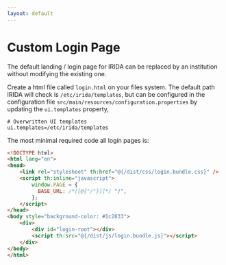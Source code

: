 ```yaml
---
layout: default
---
```



Custom Login Page
==========================================================

The default landing / login page for IRIDA can be replaced by an institution without modifying the existing one.

Create a html file called `login.html` on your files system.  The default path IRIDA will check is `/etc/irida/templates`, but can be configured in the configuration file `src/main/resources/configuration.properties` by updating the `ui.templates` property,

```properties
# Overwritten UI templates
ui.templates=/etc/irida/templates
```

The most minimal required code all login pages is:

```html
<!DOCTYPE html>
<html lang="en">
<head>
    <link rel="stylesheet" th:href="@{/dist/css/login.bundle.css}" />
    <script th:inline="javascript">
        window.PAGE = {
          BASE_URL: /*[[@{"/"}]]*/ "/",
        };
    </script>
</head>
<body style="background-color: #1c2833">
    <div>
        <div id="login-root"></div>
        <script th:src="@{/dist/js/login.bundle.js}"></script>
    </div>
</body>
</html>


```